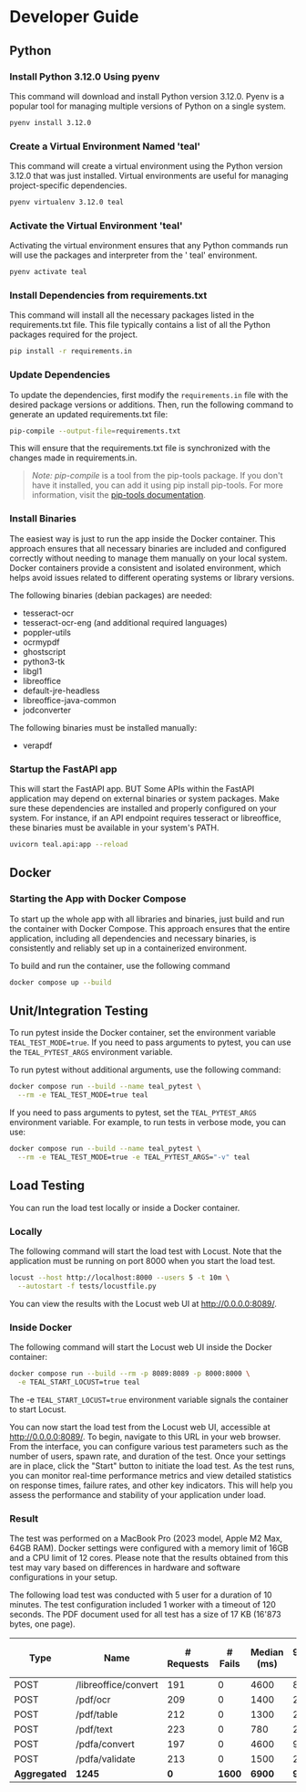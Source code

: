 # Developer Guide

## Python

### Install Python 3.12.0 Using pyenv

This command will download and install Python version 3.12.0. Pyenv is a popular tool for managing multiple versions of
Python on a single system.

```bash
pyenv install 3.12.0
```

### Create a Virtual Environment Named 'teal'

This command will create a virtual environment using the Python version 3.12.0 that was just installed. Virtual
environments are useful for managing project-specific dependencies.

```bash
pyenv virtualenv 3.12.0 teal
```

### Activate the Virtual Environment 'teal'

Activating the virtual environment ensures that any Python commands run will use the packages and interpreter from the '
teal' environment.

```bash
pyenv activate teal
```

### Install Dependencies from requirements.txt

This command will install all the necessary packages listed in the requirements.txt file. This file typically contains a
list of all the Python packages required for the project.

```bash
pip install -r requirements.in
```

### Update Dependencies

To update the dependencies, first modify the `requirements.in` file with the desired package versions or additions.
Then, run the following command to generate an updated requirements.txt file:

```bash
pip-compile --output-file=requirements.txt
```

This will ensure that the requirements.txt file is synchronized with the changes made in requirements.in.

> *Note:* *pip-compile* is a tool from the pip-tools package. If you don't have it installed, you can add it using pip
> install pip-tools. For more information, visit
> the [pip-tools documentation](https://pip-tools.readthedocs.io/en/stable/).

### Install Binaries

The easiest way is just to run the app inside the Docker container. This approach ensures that all necessary binaries
are included and configured correctly without needing to manage them manually on your local system. Docker containers
provide a consistent and isolated environment, which helps avoid issues related to different operating systems or
library versions.

The following binaries (debian packages) are needed:

- tesseract-ocr
- tesseract-ocr-eng (and additional required languages)
- poppler-utils
- ocrmypdf
- ghostscript
- python3-tk
- libgl1
- libreoffice
- default-jre-headless
- libreoffice-java-common
- jodconverter

The following binaries must be installed manually:

- verapdf

### Startup the FastAPI app

This will start the FastAPI app. BUT Some APIs within the FastAPI application may depend on external binaries or system
packages. Make sure these dependencies are installed and properly configured on your system. For instance, if an API
endpoint requires tesseract or libreoffice, these binaries must be available in your system's PATH.

```bash
uvicorn teal.api:app --reload
```

## Docker

### Starting the App with Docker Compose

To start up the whole app with all libraries and binaries, just build and run the container with Docker Compose. This
approach ensures that the entire application, including all dependencies and necessary binaries, is consistently and
reliably set up in a containerized environment.

To build and run the container, use the following command

```bash
docker compose up --build
```

## Unit/Integration Testing

To run pytest inside the Docker container, set the environment variable `TEAL_TEST_MODE=true`. If you need to pass
arguments to pytest, you can use the `TEAL_PYTEST_ARGS` environment variable.

To run pytest without additional arguments, use the following command:

```bash
docker compose run --build --name teal_pytest \
  --rm -e TEAL_TEST_MODE=true teal
```

If you need to pass arguments to pytest, set the `TEAL_PYTEST_ARGS` environment variable. For example, to run tests in
verbose mode, you can use:

```bash
docker compose run --build --name teal_pytest \
  --rm -e TEAL_TEST_MODE=true -e TEAL_PYTEST_ARGS="-v" teal
```

## Load Testing

You can run the load test locally or inside a Docker container.

### Locally

The following command will start the load test with Locust. Note that the application must be running on port 8000 when
you start the load test.

```bash
locust --host http://localhost:8000 --users 5 -t 10m \
  --autostart -f tests/locustfile.py
```

You can view the results with the Locust web UI at http://0.0.0.0:8089/.

### Inside Docker

The following command will start the Locust web UI inside the Docker container:

```bash
docker compose run --build --rm -p 8089:8089 -p 8000:8000 \
  -e TEAL_START_LOCUST=true teal
```

The -e `TEAL_START_LOCUST=true` environment variable signals the container to start Locust.

You can now start the load test from the Locust web UI, accessible at http://0.0.0.0:8089/. To begin, navigate to this
URL in your web browser. From the interface, you can configure various test parameters such as the number of users,
spawn rate, and duration of the test. Once your settings are in place, click the "Start" button to initiate the load
test. As the test runs, you can monitor real-time performance metrics and view detailed statistics on response times,
failure rates, and other key indicators. This will help you assess the performance and stability of your application
under load.

### Result

The test was performed on a MacBook Pro (2023 model, Apple M2 Max, 64GB
RAM). Docker settings were configured with a memory limit of 16GB and a CPU limit of 12 cores. Please note that the
results obtained from this test may vary based on differences in hardware and software configurations in your setup.

The following load test was conducted with 5 user for a duration of 10 minutes. The test configuration included 1
worker with a timeout of 120 seconds. The PDF document used for all test has a size of 17 KB (16'873 bytes, one page).

| Type           | Name                 | # Requests | # Fails  | Median (ms) | 95%ile (ms) | 99%ile (ms) | Average (ms) | Min (ms)  | Max (ms)    | Average size (bytes) | Current RPS | Current Failures/s |
|----------------|----------------------|------------|----------|-------------|-------------|-------------|--------------|-----------|-------------|----------------------|-------------|--------------------|
| POST           | /libreoffice/convert | 191        | 0        | 4600        | 8800        | 10000       | 4766.63      | 500       | 12394       | 21297                | 0.2         | 0                  |
| POST           | /pdf/ocr             | 209        | 0        | 1400        | 2600        | 2800        | 1509.29      | 684       | 3499        | 635                  | 0.5         | 0                  |
| POST           | /pdf/table           | 212        | 0        | 1300        | 2400        | 2600        | 1370.22      | 558       | 2955        | 2                    | 0.1         | 0                  |
| POST           | /pdf/text            | 223        | 0        | 780         | 2000        | 2300        | 783.64       | 2         | 2740        | 654                  | 0.4         | 0                  |
| POST           | /pdfa/convert        | 197        | 0        | 4600        | 9300        | 11000       | 4845.74      | 305       | 11176       | 21436                | 0.2         | 0                  |
| POST           | /pdfa/validate       | 213        | 0        | 1500        | 2500        | 3000        | 1522.62      | 767       | 3499        | 171                  | 0.5         | 0                  |
| **Aggregated** | **1245**             | **0**      | **1600** | **6900**    | **9500**    | **2385.57** | **2**        | **12394** | **6912.47** | **1.9**              | **0**       |
